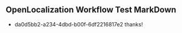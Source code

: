 ## OpenLocalization Workflow Test MarkDown
* da0d5bb2-a234-4dbd-b00f-6df2216817e2 thanks!

<!--HONumber=Jul16_HO3-->


